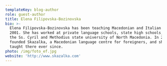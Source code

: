 ```yaml
---
templateKey: blog-author
role: guest-author
title: Elena Filipovska-Bozinovska
bio: >-
  Elena Filipovska-Bozinovska has been teaching Macedonian and Italian since
  2001. She has worked at private language schools, state high schools, and at
  the Ss. Cyril and Methodius state university of North Macedonia. In 2014 she
  founded Skazalka, a Macedonian language centre for foreigners, and she has
  taught there ever since.
photo: /img/foto_ef.jpg
website: 'http://www.skazalka.com'
---
```

